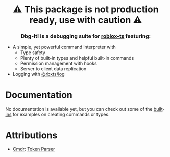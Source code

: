 <h1 style="text-align: center"><strong>⚠ This package is not production ready, use with caution ⚠</strong></h1>

<div align="center">

### **Dbg-It!** is a debugging suite for [roblox-ts](https://roblox-ts.com/) featuring:

<div align="left">

- A simple, yet powerful command interpreter with
    - Type safety
    - Plenty of built-in types and helpful built-in commands
    - Permission management with hooks
    - Server to client data replication
- Logging with [@rbxts/log](https://www.npmjs.com/package/@rbxts/log)

</div>

</div>

# Documentation
No documentation is available yet, but you can check out some of the [built](src/shared/builtins.ts)-[ins](src/shared/builtinTypes.ts) for examples on creating commands or types.

# Attributions

- [Cmdr](https://github.com/evaera/Cmdr): [Token Parser](src/shared/util/str.ts)